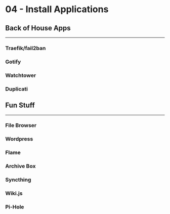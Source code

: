 # 04 - Install Applications

## Back of House Apps
***

### Traefik/fail2ban
### Gotify
### Watchtower
### Duplicati

## Fun Stuff
***
### File Browser
### Wordpress
### Flame
### Archive Box
### Syncthing
### Wiki.js
### Pi-Hole


